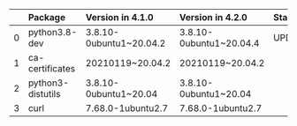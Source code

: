 <!-- markdown-link-check-disable -->

|    | Package           | Version in 4.1.0        | Version in 4.2.0        | Status   |
|---:|:------------------|:------------------------|:------------------------|:---------|
|  0 | python3.8-dev     | 3.8.10-0ubuntu1~20.04.2 | 3.8.10-0ubuntu1~20.04.4 | UPDATED  |
|  1 | ca-certificates   | 20210119~20.04.2        | 20210119~20.04.2        |          |
|  2 | python3-distutils | 3.8.10-0ubuntu1~20.04   | 3.8.10-0ubuntu1~20.04   |          |
|  3 | curl              | 7.68.0-1ubuntu2.7       | 7.68.0-1ubuntu2.7       |          |